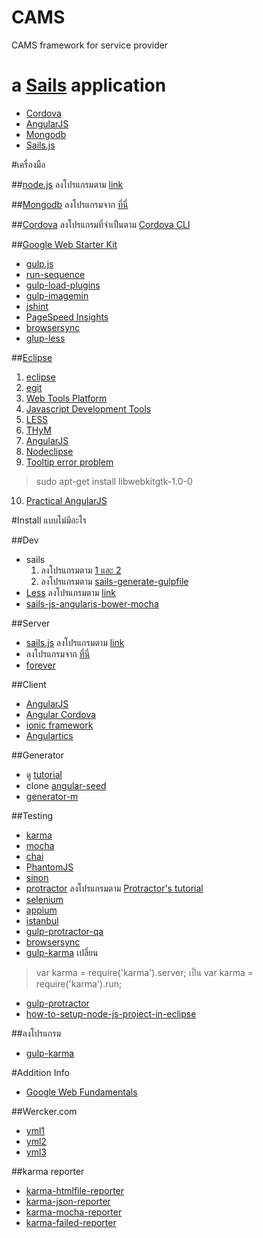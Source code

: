 CAMS
====

CAMS framework for service provider

a [Sails](http://sailsjs.org) application
======

- [Cordova](http://cordova.apache.org/)
- [AngularJS](https://angularjs.org/)
- [Mongodb](http://www.mongodb.org/)
- [Sails.js](http://sailsjs.org/)

#เครื่องมือ

##[node.js](http://nodejs.org/)
ลงโปรแกรมตาม [link](http://nodejs.org/)

##[Mongodb](http://www.mongodb.org/)
ลงโปรแกรมจาก [ที่นี่](http://docs.mongodb.org/manual/installation/)

##[Cordova](http://cordova.apache.org/)
ลงโปรแกรมที่จำเป็นตาม [Cordova CLI](http://cordova.apache.org/docs/en/4.0.0//guide_cli_index.md.html#The%20Command-Line%20Interface)

##[Google Web Starter Kit](https://developers.google.com/web/starter-kit/)
* [gulp.js](http://gulpjs.com/)
* [run-sequence](https://github.com/OverZealous/run-sequence)
* [gulp-load-plugins](https://github.com/jackfranklin/gulp-load-plugins)
* [gulp-imagemin](https://github.com/sindresorhus/gulp-imagemin)
* [jshint](http://www.jshint.com/)
* [PageSpeed Insights](https://github.com/addyosmani/psi)
* [browsersync](http://www.browsersync.io/)
* [glup-less](https://github.com/plus3network/gulp-less)

##[Eclipse](https://eclipse.org)
1. [eclipse](https://www.eclipse.org/downloads/)
2. [egit](http://www.eclipse.org/egit/)
3. [Web Tools Platform](http://www.eclipse.org/webtools/)
4. [Javascript Development Tools](https://eclipse.org/webtools/jsdt/)
5. [LESS](http://www.normalesup.org/~simonet/soft/ow/eclipse-less.en.html)
6. [THyM](http://www.eclipse.org/thym/)
7. [AngularJS](https://github.com/angelozerr/angularjs-eclipse)
8. [Nodeclipse](http://www.nodeclipse.org/)
9. [Tooltip error problem](http://stackoverflow.com/questions/10710190/eclipse-pdt-tooltip-shows-html-tags-and-css-inside-it)

  > sudo apt-get install libwebkitgtk-1.0-0
10. [Practical AngularJS](https://leanpub.com/Practical_AngularJS/read)

#Install แบบไม่มีอะไร

##Dev
* sails
  1. ลงโปรแกรมตาม [1 และ 2](https://github.com/gulpjs/gulp/blob/master/docs/getting-started.md)
  2. ลงโปรแกรมตาม [sails-generate-gulpfile](https://github.com/Karnith/sails-generate-gulpfile)
* [Less](http://lesscss.org/) ลงโปรแกรมตาม [link](http://lesscss.org/)
* [sails-js-angularjs-bower-mocha](http://ghost-parnurzeal.rhcloud.com/sails-js-angularjs-bower-mocha/)

##Server
* [sails.js](http://sailsjs.org/) ลงโปรแกรมตาม [link](https://github.com/balderdashy/sails-docs/blob/master/getting-started/getting-started.md)
* ลงโปรแกรมจาก [ที่นี่](https://github.com/balderdashy/sails-mongo)
* [forever](https://github.com/nodejitsu/forever)

##Client
* [AngularJS](https://angularjs.org/)
* [Angular Cordova](http://ngcordova.com/)
* [ionic framework](http://ionicframework.com/)
* [Angulartics](http://luisfarzati.github.io/angulartics/)

##Generator
* ดู [tutorial](http://ghost-parnurzeal.rhcloud.com/sails-js-angularjs-bower-mocha/)
* clone [angular-seed](https://github.com/angular/angular-seed)
* [generator-m](https://github.com/mwaylabs/generator-m)

##Testing
* [karma](http://karma-runner.github.io/0.12/index.html)
* [mocha](http://mochajs.org/)
* [chai](http://chaijs.com/)
* [PhantomJS](http://phantomjs.org/)
* [sinon](http://sinonjs.org/)
* [protractor](http://angular.github.io/protractor/) ลงโปรแกรมตาม [Protractor's tutorial](http://angular.github.io/protractor/#/tutorial)
* [selenium](http://www.seleniumhq.org/)
* [appium](http://appium.io/)
* [istanbul](http://gotwarlost.github.io/istanbul/)
* [gulp-protractor-qa](https://www.npmjs.org/package/gulp-protractor-qa)
* [browsersync](http://www.browsersync.io/)
* [gulp-karma](https://github.com/karma-runner/gulp-karma) 
เปลี่ยน
> var karma = require('karma').server;
เป็น
> var karma = require('karma').run;
* [gulp-protractor](https://github.com/mllrsohn/gulp-protractor)
* [how-to-setup-node-js-project-in-eclipse](http://techprd.com/how-to-setup-node-js-project-in-eclipse/)

##ลงโปรแกรม
* [gulp-karma](https://github.com/lazd/gulp-karma)

#Addition Info
* [Google Web Fundamentals](https://developers.google.com/web/fundamentals/)

##Wercker.com
* [yml1](https://github.com/bencevans/wercker-node-pg-redis-selenium-firefox-xvfb/blob/master/wercker-box.yml)
* [yml2](http://zephiransas.github.io/blog/2014/01/23/webkit-on-wercker/)
* [yml3](http://qiita.com/kenzan100/items/b85e36c76017231e5934)

##karma reporter
* [karma-htmlfile-reporter](https://github.com/matthias-schuetz/karma-htmlfile-reporter)
* [karma-json-reporter](https://github.com/douglasduteil/karma-json-reporter)
* [karma-mocha-reporter](https://github.com/litixsoft/karma-mocha-reporter)
* [karma-failed-reporter](https://github.com/jaapz/karma-failed-reporter)
